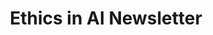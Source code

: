 ---
title: "Ethics in AI Newsletter"
authors:
    - "lighthouse3"
categories: 
    - "race"
    - "bias"
    - "algorithms"
    - "AI"
    - "social justice"
link: "https://lighthouse3.com/newsletter/"
---